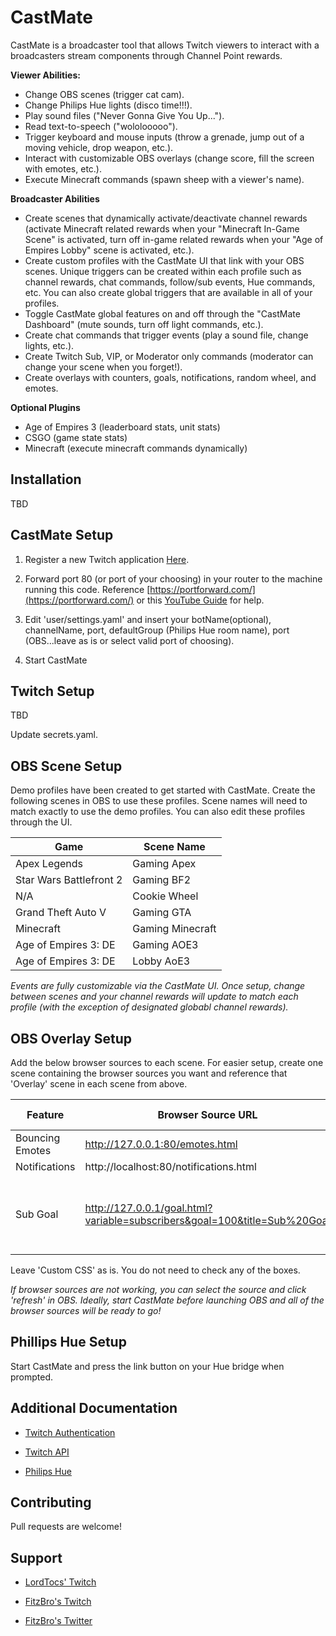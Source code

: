 # CastMate

CastMate is a broadcaster tool that allows Twitch viewers to interact with a broadcasters stream components through Channel Point rewards. 

**Viewer Abilities:**
 - Change OBS scenes (trigger cat cam).
 - Change Philips Hue lights (disco time!!!).
 - Play sound files ("Never Gonna Give You Up...").
 - Read text-to-speech ("wololooooo").
 - Trigger keyboard and mouse inputs (throw a grenade, jump out of a moving vehicle, drop weapon, etc.).
 - Interact with customizable OBS overlays (change score, fill the screen with emotes, etc.).
 - Execute Minecraft commands (spawn sheep with a viewer's name).
 
**Broadcaster Abilities**
- Create scenes that dynamically activate/deactivate channel rewards (activate Minecraft related rewards when your "Minecraft In-Game Scene" is activated, turn off in-game related rewards when your "Age of Empires Lobby" scene is activated, etc.).
- Create custom profiles with the CastMate UI that link with your OBS scenes. Unique triggers can be created within each profile such as channel rewards, chat commands, follow/sub events, Hue commands, etc. You can also create global triggers that are available in all of your profiles. 
- Toggle CastMate global features on and off through the "CastMate Dashboard" (mute sounds, turn off light commands, etc.).
- Create chat commands that trigger events (play a sound file, change lights, etc.).
- Create Twitch Sub, VIP, or Moderator only commands (moderator can change your scene when you forget!).
 - Create overlays with counters, goals, notifications, random wheel, and emotes.

 **Optional Plugins**
 - Age of Empires 3 (leaderboard stats, unit stats)
 - CSGO (game state stats)
 - Minecraft (execute minecraft commands dynamically)

## Installation

TBD 
  
## CastMate Setup

1. Register a new Twitch application [Here](https://dev.twitch.tv/console/apps/create).

2. Forward port 80 (or port of your choosing) in your router to the machine running this code. Reference [https://portforward.com/](https://portforward.com/) or this [YouTube Guide](https://www.youtube.com/watch?v=NTLDsEuQlYc&ab_channel=TheBreakdown) for help.

3. Edit 'user/settings.yaml' and insert your botName(optional), channelName, port,  defaultGroup (Philips Hue room name), port (OBS...leave as is or select valid port of choosing). 

4. Start CastMate

## Twitch Setup
TBD

Update secrets.yaml.

## OBS Scene Setup

Demo profiles have been created to get started with CastMate. Create the following scenes in OBS to use these profiles. Scene names will need to match exactly to use the demo profiles. You can also edit these profiles through the UI.

Game | Scene Name| 
|----|--------------------|
| Apex Legends | Gaming Apex |  
| Star Wars Battlefront 2 | Gaming BF2 |
| N/A | Cookie Wheel |
| Grand Theft Auto V | Gaming GTA |
| Minecraft | Gaming Minecraft |
| Age of Empires 3: DE | Gaming AOE3|
| Age of Empires 3: DE | Lobby AoE3|

*Events are fully customizable via the CastMate UI.*
*Once setup, change between scenes and your channel rewards will update to match each profile (with the exception of designated globabl channel rewards).*

## OBS Overlay Setup

Add the below browser sources to each scene. For easier setup, create one scene containing the browser sources you want and reference that 'Overlay' scene in each scene from above.

Feature| Browser Source URL | Example Size |Configuration
|---------|-----------------|--------------|-------------|
| Bouncing Emotes | http://127.0.0.1:80/emotes.html | 1920x1080 | N/A |
| Notifications | http://localhost:80/notifications.html | 650x350 | N/A |
| Sub Goal | http://127.0.0.1/goal.html?variable=subscribers&goal=100&title=Sub%20Goal | 800x600 | Update the 'goal' and 'title' variables in the URL to your liking | 

Leave 'Custom CSS' as is. You do not need to check any of the boxes.

*If browser sources are not working, you can select the source and click 'refresh' in OBS. Ideally, start CastMate before launching OBS and all of the browser sources will be ready to go!*

## Phillips Hue Setup
Start CastMate and press the link button on your Hue bridge when prompted.

## Additional Documentation

*  [Twitch Authentication](https://dev.twitch.tv/docs/authentication)

*  [Twitch API](https://dev.twitch.tv/docs/api/)

*  [Philips Hue](https://developers.meethue.com/develop/get-started-2/)

## Contributing

Pull requests are welcome!

## Support
*  [LordTocs' Twitch](https://www.twitch.tv/lordtocs)

*  [FitzBro's Twitch](https://www.twitch.tv/fitzbro)

*  [FitzBro's Twitter](https://twitter.com/fitzbro_gaming)